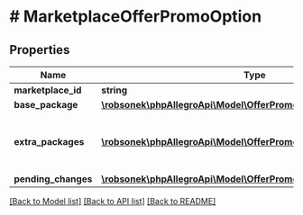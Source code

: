 # # MarketplaceOfferPromoOption

## Properties

Name | Type | Description | Notes
------------ | ------------- | ------------- | -------------
**marketplace_id** | **string** |  | [optional]
**base_package** | [**\robsonek\phpAllegroApi\Model\OfferPromoOption**](OfferPromoOption.md) |  | [optional]
**extra_packages** | [**\robsonek\phpAllegroApi\Model\OfferPromoOption[]**](OfferPromoOption.md) | Extra promotion packages set on offer. | [optional]
**pending_changes** | [**\robsonek\phpAllegroApi\Model\OfferPromoOptionsPendingChanges**](OfferPromoOptionsPendingChanges.md) |  | [optional]

[[Back to Model list]](../../README.md#models) [[Back to API list]](../../README.md#endpoints) [[Back to README]](../../README.md)
